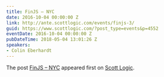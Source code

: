 ```yaml
---
title: FinJS – NYC
date: 2016-10-04 00:00:00 Z
link: http://ante.scottlogic.com/events/finjs-3/
guid: https://www.scottlogic.com/?post_type=events&p=4552
eventDate: 2016-10-04 00:00:00 Z
pubDateTime: 2018-05-04 13:01:26 Z
speakers:
- Colin Eberhardt
---
```


<p>The post <a rel="nofollow" href="http://ante.scottlogic.com/events/finjs-3/">FinJS &#8211; NYC</a> appeared first on <a rel="nofollow" href="http://ante.scottlogic.com">Scott Logic</a>.</p>